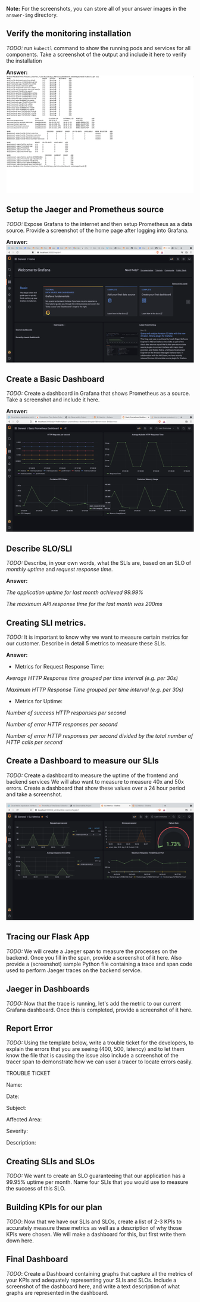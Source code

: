 **Note:** For the screenshots, you can store all of your answer images in the `answer-img` directory.

## Verify the monitoring installation
*TODO:* run `kubectl` command to show the running pods and services for all components. Take a screenshot of the output and include it here to verify the installation

**Answer:**
![Running PODS](answer-img/01-pods.png)

## Setup the Jaeger and Prometheus source
*TODO:* Expose Grafana to the internet and then setup Prometheus as a data source. Provide a screenshot of the home page after logging into Grafana.

**Answer:**
![Grafana Home Page](answer-img/02-grafana-homepage.png)

## Create a Basic Dashboard
*TODO:* Create a dashboard in Grafana that shows Prometheus as a source. Take a screenshot and include it here.

**Answer:**
![Basic Grafana Dashboard](answer-img/03-basic-grafana-dashboard.png)

## Describe SLO/SLI
*TODO:* Describe, in your own words, what the SLIs are, based on an SLO of *monthly uptime* and *request response time*.

**Answer:**

_The application uptime for last month achieved 99.99%_

_The maximum API response time for the last month was 200ms_  

## Creating SLI metrics.
*TODO:* It is important to know why we want to measure certain metrics for our customer. Describe in detail 5 metrics to measure these SLIs. 

**Answer:**

* Metrics for Request Response Time:

_Average HTTP Response time grouped per time interval (e.g. per 30s)_

_Maximum HTTP Response Time grouped per time interval (e.g. per 30s)_

* Metrics for Uptime:

_Number of success HTTP responses per second_

_Number of error HTTP responses per second_

_Number of error HTTP responses per second divided by the total number of HTTP calls per second_  


## Create a Dashboard to measure our SLIs
*TODO:* Create a dashboard to measure the uptime of the frontend and backend services We will also want to measure to measure 40x and 50x errors. Create a dashboard that show these values over a 24 hour period and take a screenshot.

![SLIs Grafana Dashboard](answer-img/04-SLI-grafana-dashboard.png)

## Tracing our Flask App
*TODO:*  We will create a Jaeger span to measure the processes on the backend. Once you fill in the span, provide a screenshot of it here. Also provide a (screenshot) sample Python file containing a trace and span code used to perform Jaeger traces on the backend service.

## Jaeger in Dashboards
*TODO:* Now that the trace is running, let's add the metric to our current Grafana dashboard. Once this is completed, provide a screenshot of it here.

## Report Error
*TODO:* Using the template below, write a trouble ticket for the developers, to explain the errors that you are seeing (400, 500, latency) and to let them know the file that is causing the issue also include a screenshot of the tracer span to demonstrate how we can user a tracer to locate errors easily.

TROUBLE TICKET

Name:

Date:

Subject:

Affected Area:

Severity:

Description:


## Creating SLIs and SLOs
*TODO:* We want to create an SLO guaranteeing that our application has a 99.95% uptime per month. Name four SLIs that you would use to measure the success of this SLO.

## Building KPIs for our plan
*TODO*: Now that we have our SLIs and SLOs, create a list of 2-3 KPIs to accurately measure these metrics as well as a description of why those KPIs were chosen. We will make a dashboard for this, but first write them down here.

## Final Dashboard
*TODO*: Create a Dashboard containing graphs that capture all the metrics of your KPIs and adequately representing your SLIs and SLOs. Include a screenshot of the dashboard here, and write a text description of what graphs are represented in the dashboard.  
